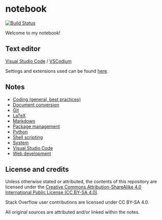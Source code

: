 # notebook

[![Build Status](https://travis-ci.org/nmstreethran/notebook.svg?branch=master)](https://travis-ci.org/nmstreethran/notebook)

Welcome to my notebook!

## Text editor

[Visual Studio Code](https://code.visualstudio.com/) / [VSCodium](https://vscodium.github.io/)

Settings and extensions used can be found [here](https://gist.github.com/nmstreethran/b63189f4af0c9d444691105ab456e943).

## Notes

- [Coding (general, best practices)](coding-notes.md)
- [Document conversion](doc-conversion-notes.md)
- [Git](git-notes.md)
- [LaTeX](latex-notes.md)
- [Markdown](markdown-notes.md)
- [Package management](package-management-notes.md)
- [Python](python-notes.md)
- [Shell scripting](shellscript-notes.md)
- [System](system-notes.md)
- [Visual Studio Code](vscode-notes.md)
- [Web development](webdev-notes.md)

## License and credits

Unless otherwise stated or attributed, the contents of this repository are licensed under the [Creative Commons Attribution-ShareAlike 4.0 International Public License (CC BY-SA 4.0)](LICENSE.md).

Stack Overflow user contributions are licensed under CC BY-SA 4.0.

All original sources are attributed and/or linked within the notes.
